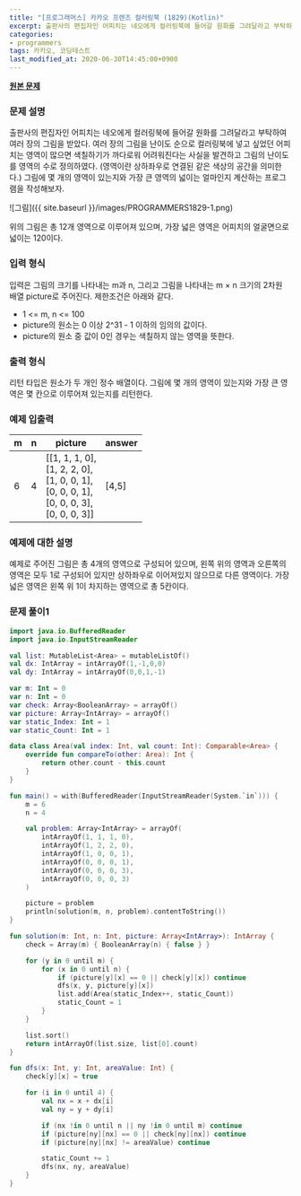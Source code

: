 ```yaml
---
title: "[프로그래머스] 카카오 프렌즈 컬러링북 (1829)(Kotlin)"
excerpt: 출판사의 편집자인 어피치는 네오에게 컬러링북에 들어갈 원화를 그려달라고 부탁하여 여러 장의 그림을 받았다. 여러 장의 그림을 난이도 순으로 컬러링북에 넣고 싶었던 어피치는 영역이 많으면 색칠하기가 까다로워 어려워진다는 사실을 발견하고 그림의 난이도를 영역의 수로 정의하였다. (영역이란 상하좌우로 연결된 같은 색상의 공간을 의미한다.)
categories:
- programmers
tags: 카카오, 코딩테스트
last_modified_at: 2020-06-30T14:45:00+0900
---
```


**[원본 문제](https://programmers.co.kr/learn/courses/30/lessons/1829)**

### 문제 설명

출판사의 편집자인 어피치는 네오에게 컬러링북에 들어갈 원화를 그려달라고 부탁하여 여러 장의 그림을 받았다. 여러 장의 그림을 난이도 순으로 컬러링북에 넣고 싶었던 어피치는 영역이 많으면 색칠하기가 까다로워 어려워진다는 사실을 발견하고 그림의 난이도를 영역의 수로 정의하였다. (영역이란 상하좌우로 연결된 같은 색상의 공간을 의미한다.)
그림에 몇 개의 영역이 있는지와 가장 큰 영역의 넓이는 얼마인지 계산하는 프로그램을 작성해보자.

![그림]({{ site.baseurl }}/images/PROGRAMMERS1829-1.png)

위의 그림은 총 12개 영역으로 이루어져 있으며, 가장 넓은 영역은 어피치의 얼굴면으로 넓이는 120이다.

### 입력 형식

입력은 그림의 크기를 나타내는 m과 n, 그리고 그림을 나타내는 m × n 크기의 2차원 배열 picture로 주어진다. 제한조건은 아래와 같다.

  * 1 <= m, n <= 100
  * picture의 원소는 0 이상 2^31 - 1 이하의 임의의 값이다.
  * picture의 원소 중 값이 0인 경우는 색칠하지 않는 영역을 뜻한다.

### 출력 형식

리턴 타입은 원소가 두 개인 정수 배열이다. 그림에 몇 개의 영역이 있는지와 가장 큰 영역은 몇 칸으로 이루어져 있는지를 리턴한다.


### 예제 입출력

|m|n|picture|answer|
|-----|-----|-----|-----|
|6|4|[[1, 1, 1, 0],<br>[1, 2, 2, 0],<br>[1, 0, 0, 1],<br>[0, 0, 0, 1],<br>[0, 0, 0, 3],<br>[0, 0, 0, 3]]|[4,5]|

### 예제에 대한 설명
예제로 주어진 그림은 총 4개의 영역으로 구성되어 있으며, 왼쪽 위의 영역과 오른쪽의 영역은 모두 1로 구성되어 있지만 상하좌우로 이어져있지 않으므로 다른 영역이다. 가장 넓은 영역은 왼쪽 위 1이 차지하는 영역으로 총 5칸이다.


### 문제 풀이1

```kotlin
import java.io.BufferedReader
import java.io.InputStreamReader

val list: MutableList<Area> = mutableListOf()
val dx: IntArray = intArrayOf(1,-1,0,0)
val dy: IntArray = intArrayOf(0,0,1,-1)

var m: Int = 0
var n: Int = 0
var check: Array<BooleanArray> = arrayOf()
var picture: Array<IntArray> = arrayOf()
var static_Index: Int = 1
var static_Count: Int = 1

data class Area(val index: Int, val count: Int): Comparable<Area> {
    override fun compareTo(other: Area): Int {
        return other.count - this.count
    }
}

fun main() = with(BufferedReader(InputStreamReader(System.`in`))) {
    m = 6
    n = 4

    val problem: Array<IntArray> = arrayOf(
        intArrayOf(1, 1, 1, 0),
        intArrayOf(1, 2, 2, 0),
        intArrayOf(1, 0, 0, 1),
        intArrayOf(0, 0, 0, 1),
        intArrayOf(0, 0, 0, 3),
        intArrayOf(0, 0, 0, 3)
    )

    picture = problem
    println(solution(m, n, problem).contentToString())
}

fun solution(m: Int, n: Int, picture: Array<IntArray>): IntArray {
    check = Array(m) { BooleanArray(n) { false } }

    for (y in 0 until m) {
        for (x in 0 until n) {
            if (picture[y][x] == 0 || check[y][x]) continue
            dfs(x, y, picture[y][x])
            list.add(Area(static_Index++, static_Count))
            static_Count = 1
        }
    }

    list.sort()
    return intArrayOf(list.size, list[0].count)
}

fun dfs(x: Int, y: Int, areaValue: Int) {
    check[y][x] = true

    for (i in 0 until 4) {
        val nx = x + dx[i]
        val ny = y + dy[i]

        if (nx !in 0 until n || ny !in 0 until m) continue
        if (picture[ny][nx] == 0 || check[ny][nx]) continue
        if (picture[ny][nx] != areaValue) continue

        static_Count += 1
        dfs(nx, ny, areaValue)
    }
}
```
